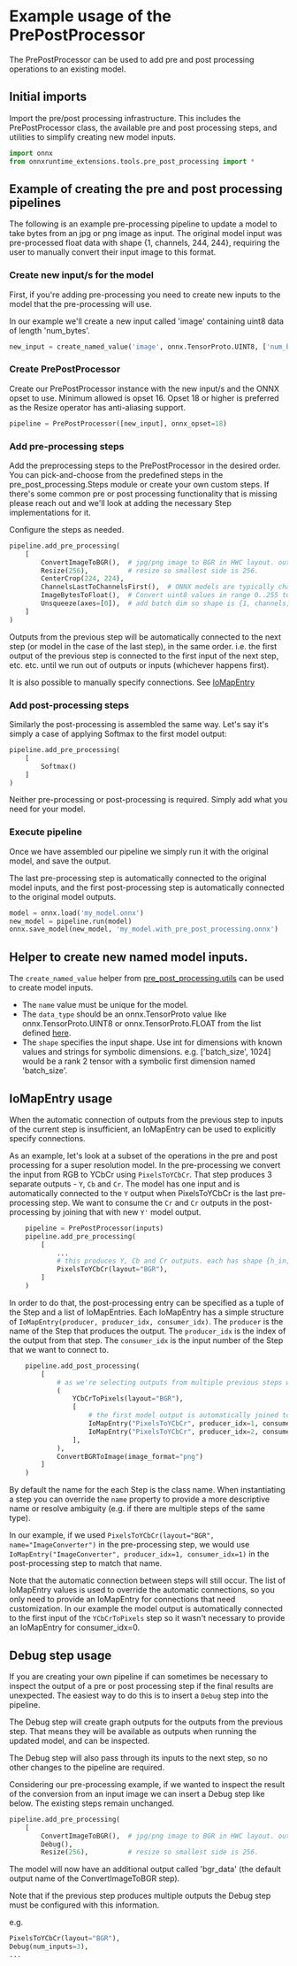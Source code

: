 # Example usage of the PrePostProcessor

The PrePostProcessor can be used to add pre and post processing operations to an existing model.

## Initial imports

Import the pre/post processing infrastructure. This includes the PrePostProcessor class, the available pre and post
processing steps, and utilities to simplify creating new model inputs.

```py
import onnx
from onnxruntime_extensions.tools.pre_post_processing import *
```

## Example of creating the pre and post processing pipelines

The following is an example pre-processing pipeline to update a model to take bytes from an jpg or png image as input.
The original model input was pre-processed float data with shape {1, channels, 244, 244}, requiring the user to
manually convert their input image to this format.

### Create new input/s for the model

First, if you're adding pre-processing you need to create new inputs to the model that the pre-processing will use.

In our example we'll create a new input called 'image' containing uint8 data of length 'num_bytes'.

```py
new_input = create_named_value('image', onnx.TensorProto.UINT8, ['num_bytes'])
```

### Create PrePostProcessor

Create our PrePostProcessor instance with the new input/s and the ONNX opset to use. 
Minimum allowed is opset 16. Opset 18 or higher is preferred as the Resize operator has anti-aliasing support.

```py
pipeline = PrePostProcessor([new_input], onnx_opset=18)
```

### Add pre-processing steps

Add the preprocessing steps to the PrePostProcessor in the desired order.
You can pick-and-choose from the predefined steps in the pre_post_processing.Steps module or create your own custom steps.
If there's some common pre or post processing functionality that is missing please reach out and we'll look at adding
the necessary Step implementations for it.

Configure the steps as needed.

```py
pipeline.add_pre_processing(
    [
        ConvertImageToBGR(),  # jpg/png image to BGR in HWC layout. output shape is {h_in, w_in, channels}
        Resize(256),          # resize so smallest side is 256.
        CenterCrop(224, 224),
        ChannelsLastToChannelsFirst(),  # ONNX models are typically channels first. output shape is {channels, 244, 244}
        ImageBytesToFloat(),  # Convert uint8 values in range 0..255 to float values in range 0..1
        Unsqueeze(axes=[0]),  # add batch dim so shape is {1, channels, 244, 244}. we now match the original model input
    ]
)
```

Outputs from the previous step will be automatically connected to the next step (or model in the case of the last step),
in the same order.
i.e. the first output of the previous step is connected to the first input of the next step, etc. etc.
until we run out of outputs or inputs (whichever happens first).

It is also possible to manually specify connections. See [IoMapEntry](#iomapentry_usage)


### Add post-processing steps

Similarly the post-processing is assembled the same way. Let's say it's simply a case of applying Softmax to the
first model output:

``` py
pipeline.add_pre_processing(
    [
        Softmax()
    ]
)
```

Neither pre-processing or post-processing is required. Simply add what you need for your model.

### Execute pipeline

Once we have assembled our pipeline we simply run it with the original model, and save the output.

The last pre-processing step is automatically connected to the original model inputs,
and the first post-processing step is automatically connected to the original model outputs.

```py
model = onnx.load('my_model.onnx')
new_model = pipeline.run(model)
onnx.save_model(new_model, 'my_model.with_pre_post_processing.onnx')
```


## Helper to create new named model inputs.

The `create_named_value` helper from [pre_post_processing.utils](./docs/pre_post_processing/utils.md#) can be used
to create model inputs.

- The `name` value must be unique for the model.
- The `data_type` should be an onnx.TensorProto value like onnx.TensorProto.UINT8 or onnx.TensorProto.FLOAT from the
list defined [here](https://github.com/onnx/onnx/blob/759907808db622938082c6eeaa8f685dee3dc868/onnx/onnx.proto#L483).
- The `shape` specifies the input shape. Use int for dimensions with known values and strings for symbolic dimensions.
  e.g. ['batch_size', 1024] would be a rank 2 tensor with a symbolic first dimension named 'batch_size'.


## IoMapEntry usage

When the automatic connection of outputs from the previous step to inputs of the current step is insufficient,
an IoMapEntry can be used to explicitly specify connections.

As an example, let's look at a subset of the operations in the pre and post processing for a super resolution model.
In the pre-processing we convert the input from RGB to YCbCr using `PixelsToYCbCr`.
That step produces 3 separate outputs - `Y`, `Cb` and `Cr`. The model has one input and is automatically connected
to the `Y` output when PixelsToYCbCr is the last pre-processing step.
We want to consume the `Cr` and `Cr` outputs in the post-processing by joining that with new `Y'` model output.


```py
    pipeline = PrePostProcessor(inputs)
    pipeline.add_pre_processing(
        [
            ...
            # this produces Y, Cb and Cr outputs. each has shape {h_in, w_in}. only Y is input to model
            PixelsToYCbCr(layout="BGR"),
        ]
    )
```

In order to do that, the post-processing entry can be specified as a tuple of the Step and a list of IoMapEntries.
Each IoMapEntry has a simple structure of `IoMapEntry(producer, producer_idx, consumer_idx)`. The `producer` is the
name of the Step that produces the output. The `producer_idx` is the index of the output from that step. The `consumer_idx`
is the input number of the Step that we want to connect to.


```py
    pipeline.add_post_processing(
        [
            # as we're selecting outputs from multiple previous steps we need to map them to the inputs using step names
            (
                YCbCrToPixels(layout="BGR"),
                [
                    # the first model output is automatically joined to consumer_idx=0
                    IoMapEntry("PixelsToYCbCr", producer_idx=1, consumer_idx=1),  # Cb value
                    IoMapEntry("PixelsToYCbCr", producer_idx=2, consumer_idx=2)   # Cr value
                ],
            ),
            ConvertBGRToImage(image_format="png")
        ]
    )
```

By default the name for the each Step is the class name. When instantiating a step you can override the `name` property
to provide a more descriptive name or resolve ambiguity (e.g. if there are multiple steps of the same type).

In our example, if we used `PixelsToYCbCr(layout="BGR", name="ImageConverter")` in the pre-processing step,
we would use `IoMapEntry("ImageConverter", producer_idx=1, consumer_idx=1)` in the post-processing step to match that
name.

Note that the automatic connection between steps will still occur. The list of IoMapEntry values is used to override the
automatic connections, so you only need to provide an IoMapEntry for connections that need customization. In our
example the model output is automatically connected to the first input of the `YCbCrToPixels` step so it wasn't
necessary to provide an IoMapEntry for consumer_idx=0.


## Debug step usage

If you are creating your own pipeline if can sometimes be necessary to inspect the output of a pre or post processing
step if the final results are unexpected. The easiest way to do this is to insert a `Debug` step into the pipeline.

The Debug step will create graph outputs for the outputs from the previous step. That means they will be available
as outputs when running the updated model, and can be inspected.

The Debug step will also pass through its inputs to the next step, so no other changes to the pipeline are required.

Considering our pre-processing example, if we wanted to inspect the result of the conversion from an input image
we can insert a Debug step like below. The existing steps remain unchanged.

```py
pipeline.add_pre_processing(
    [
        ConvertImageToBGR(),  # jpg/png image to BGR in HWC layout. output shape is {h_in, w_in, channels}
        Debug(),
        Resize(256),          # resize so smallest side is 256.
```

The model will now have an additional output called 'bgr_data' (the default output name of the ConvertImageToBGR step).

Note that if the previous step produces multiple outputs the Debug step must be configured with this information.

e.g.

```py
PixelsToYCbCr(layout="BGR"),
Debug(num_inputs=3),
...
```
